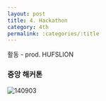 ```yaml
---
layout: post
title: 4. Hackathon
category: 4th
permalink: :categories/:title
---
```


활동 - prod. HUFSLION  

### 중앙 해커톤

![140903](https://user-images.githubusercontent.com/30469948/99146874-7fd1d880-26bf-11eb-92f6-5d0802da2f52.png)  
